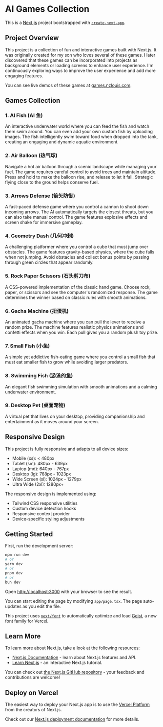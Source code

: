 # AI Games Collection

This is a [Next.js](https://nextjs.org) project bootstrapped with [`create-next-app`](https://nextjs.org/docs/app/api-reference/cli/create-next-app).

## Project Overview

This project is a collection of fun and interactive games built with Next.js. It was originally created for my son who loves several of these games. I later discovered that these games can be incorporated into projects as background elements or loading screens to enhance user experience. I'm continuously exploring ways to improve the user experience and add more engaging features.

You can see live demos of these games at [games.nzlouis.com](https://games.nzlouis.com).

## Games Collection

### 1. AI Fish (AI 鱼)

An interactive underwater world where you can feed the fish and watch them swim around. You can even add your own custom fish by uploading images. The fish intelligently swim toward food when dropped into the tank, creating an engaging and dynamic aquatic environment.

### 2. Air Balloon (热气球)

Navigate a hot air balloon through a scenic landscape while managing your fuel. The game requires careful control to avoid trees and maintain altitude. Press and hold to make the balloon rise, and release to let it fall. Strategic flying close to the ground helps conserve fuel.

### 3. Arrows Defense (箭矢防御)

A fast-paced defense game where you control a cannon to shoot down incoming arrows. The AI automatically targets the closest threats, but you can also take manual control. The game features explosive effects and screen shake for immersive gameplay.

### 4. Geometry Dash (几何冲刺)

A challenging platformer where you control a cube that must jump over obstacles. The game features gravity-based physics, where the cube falls when not jumping. Avoid obstacles and collect bonus points by passing through green circles that appear randomly.

### 5. Rock Paper Scissors (石头剪刀布)

A CSS-powered implementation of the classic hand game. Choose rock, paper, or scissors and see the computer's randomized response. The game determines the winner based on classic rules with smooth animations.

### 6. Gacha Machine (扭蛋机)

An animated gacha machine where you can pull the lever to receive a random prize. The machine features realistic physics animations and confetti effects when you win. Each pull gives you a random plush toy prize.

### 7. Small Fish (小鱼)

A simple yet addictive fish-eating game where you control a small fish that must eat smaller fish to grow while avoiding larger predators.

### 8. Swimming Fish (游泳的鱼)

An elegant fish swimming simulation with smooth animations and a calming underwater environment.

### 9. Desktop Pet (桌面宠物)

A virtual pet that lives on your desktop, providing companionship and entertainment as it moves around your screen.

## Responsive Design

This project is fully responsive and adapts to all device sizes:

- Mobile (xs): < 480px
- Tablet (sm): 480px - 639px
- Laptop (md): 640px - 767px
- Desktop (lg): 768px - 1023px
- Wide Screen (xl): 1024px - 1279px
- Ultra Wide (2xl): 1280px+

The responsive design is implemented using:

- Tailwind CSS responsive utilities
- Custom device detection hooks
- Responsive context provider
- Device-specific styling adjustments

## Getting Started

First, run the development server:

```bash
npm run dev
# or
yarn dev
# or
pnpm dev
# or
bun dev
```

Open [http://localhost:3000](http://localhost:3000) with your browser to see the result.

You can start editing the page by modifying `app/page.tsx`. The page auto-updates as you edit the file.

This project uses [`next/font`](https://nextjs.org/docs/app/building-your-application/optimizing/fonts) to automatically optimize and load [Geist](https://vercel.com/font), a new font family for Vercel.

## Learn More

To learn more about Next.js, take a look at the following resources:

- [Next.js Documentation](https://nextjs.org/docs) - learn about Next.js features and API.
- [Learn Next.js](https://nextjs.org/learn) - an interactive Next.js tutorial.

You can check out [the Next.js GitHub repository](https://github.com/vercel/next.js) - your feedback and contributions are welcome!

## Deploy on Vercel

The easiest way to deploy your Next.js app is to use the [Vercel Platform](https://vercel.com/new?utm_medium=default-template&filter=next.js&utm_source=create-next-app&utm_campaign=create-next-app-readme) from the creators of Next.js.

Check out our [Next.js deployment documentation](https://nextjs.org/docs/app/building-your-application/deploying) for more details.

